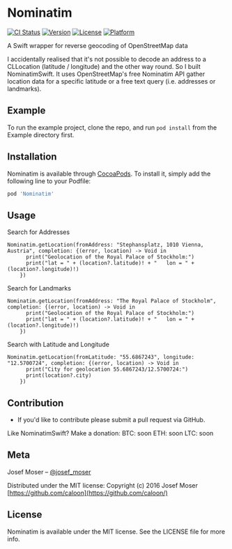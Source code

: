 # Nominatim

[![CI Status](http://img.shields.io/travis/Josef/Nominatim.svg?style=flat)](https://travis-ci.org/Josef/Nominatim)
[![Version](https://img.shields.io/cocoapods/v/Nominatim.svg?style=flat)](http://cocoapods.org/pods/Nominatim)
[![License](https://img.shields.io/cocoapods/l/Nominatim.svg?style=flat)](http://cocoapods.org/pods/Nominatim)
[![Platform](https://img.shields.io/cocoapods/p/Nominatim.svg?style=flat)](http://cocoapods.org/pods/Nominatim)

A Swift wrapper for reverse geocoding of OpenStreetMap data

I accidentally realised that it's not possible to decode an address to a CLLocation (latitude / longitude) and the other way round. So I built NominatimSwift. It uses OpenStreetMap's free Nominatim API gather location data for a specific latitude or a free text query (i.e. addresses or landmarks).

## Example

To run the example project, clone the repo, and run `pod install` from the Example directory first.

## Installation

Nominatim is available through [CocoaPods](http://cocoapods.org). To install
it, simply add the following line to your Podfile:

```ruby
pod 'Nominatim'
```

## Usage

Search for Addresses
```
Nominatim.getLocation(fromAddress: "Stephansplatz, 1010 Vienna, Austria", completion: {(error, location) -> Void in
      print("Geolocation of the Royal Palace of Stockholm:")
      print("lat = " + (location?.latitude)! + "   lon = " + (location?.longitude)!)
    })
```
Search for Landmarks
```
Nominatim.getLocation(fromAddress: "The Royal Palace of Stockholm", completion: {(error, location) -> Void in
      print("Geolocation of the Royal Palace of Stockholm:")
      print("lat = " + (location?.latitude)! + "   lon = " + (location?.longitude)!)
    })
```
Search with Latitude and Longitude
```
Nominatim.getLocation(fromLatitude: "55.6867243", longitude: "12.5700724", completion: {(error, location) -> Void in
      print("City for geolocation 55.6867243/12.5700724:")
      print(location?.city)
    })
```


## Contribution
- If you'd like to contribute please submit a pull request via GitHub. 


Like NominatimSwift? Make a donation:
BTC: soon
ETH: soon
LTC: soon

## Meta

Josef Moser – [@josef_moser](https://twitter.com/josef_moser)

Distributed under the MIT license: Copyright (c) 2016 Josef Moser
[https://github.com/caloon](https://github.com/caloon/)


## License

Nominatim is available under the MIT license. See the LICENSE file for more info.
